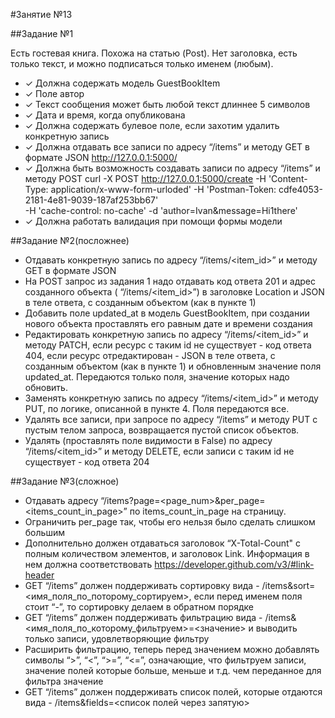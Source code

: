 #Занятие №13

##Задание №1

Есть гостевая книга. Похожа на статью (Post).
Нет заголовка, есть только текст, и можно подписаться только именем (любым).
* ✓ Должна содержать модель GuestBookItem 
* ✓ Поле автор
* ✓ Текст сообщения может быть любой текст длиннее 5 символов
* ✓ Дата и время, когда опубликована
* ✓ Должна содержать булевое поле, если захотим удалить конкретную запись
* ✓ Должна отдавать все записи по адресу “/items” и методу GET в формате JSON
http://127.0.0.1:5000/
* ✓ Должна быть возможность создавать записи по адресу “/items” и методу POST
curl -X POST   http://127.0.0.1:5000/create  -H 'Content-Type: application/x-www-form-urloded' 
  -H 'Postman-Token: cdfe4053-2181-4e81-9039-187af253bb67'   
  -H 'cache-control: no-cache'   -d 'author=Ivan&message=Hi1there'
* ✓ Должна работать валидация при помощи формы модели

##Задание №2(посложнее)

* Отдавать конкретную запись по адресу “/items/<item_id>” и методу GET в формате JSON
* На POST запрос из задания 1 надо отдавать код ответа 201 и адрес созданного объекта ( “/items/<item_id>”) в заголовке Location и JSON в теле ответа, с созданным объектом (как в пункте 1)
* Добавить поле updated_at в модель GuestBookItem, при создании нового объекта проставлять его равным дате и времени создания
* Редактировать конкретную запись по адресу “/items/<item_id>” и методу PATCH, если ресурс с таким id не существует - код ответа 404, если ресурс отредактирован - JSON в теле ответа, с созданным объектом (как в пункте 1) и обновленным значение поля updated_at. Передаются только поля, значение которых надо обновить.
* Заменять конкретную запись по адресу “/items/<item_id>” и методу PUT, по логике, описанной в пункте 4. Поля передаются все.
* Удалять все записи, при запросе по адресу “/items” и методу PUT c пустым телом запроса, возвращается пустой список объектов.
* Удалять (проставлять поле видимости в False) по адресу “/items/<item_id>” и методу DELETE, если записи с таким id не существует - код ответа 204

##Задание №3(сложное)
* Отдавать адресу “/items?page=<page_num>&per_page=<items_count_in_page>” по items_count_in_page на страницу. 
* Ограничить per_page так, чтобы его нельзя было сделать слишком большим
* Дополнительно должен отдаваться заголовок “X-Total-Count" с полным количеством элементов, и заголовок Link. Информация в нем должна соответствовать https://developer.github.com/v3/#link-header
* GET “/items” должен поддерживать сортировку вида - /items&sort=<имя_поля_по_поторому_сортируем>, если перед именем поля стоит “-”, то сортировку делаем в обратном порядке
* GET “/items” должен поддерживать фильтрацию вида - /items&<имя_поля_по_которому_фильтруем>=<значение> и выводить только записи, удовлетворяющие фильтру
* Расширить фильтрацию, теперь перед значением можно добавлять символы “>”, “<”, “>=”, “<=”, означающие, что фильтруем записи, значение полей которые больше, меньше и т.д. чем переданное для фильтра значение
* GET “/items” должен поддерживать список полей, которые отдаются вида - /items&fields=<список полей через запятую>




